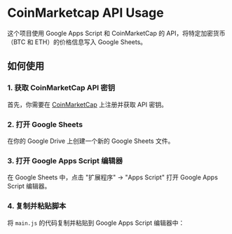 # CoinMarketcap API Usage

这个项目使用 Google Apps Script 和 CoinMarketCap 的 API，将特定加密货币（BTC 和 ETH）的价格信息写入 Google Sheets。

## 如何使用

### 1. 获取 CoinMarketCap API 密钥

首先，你需要在 [CoinMarketCap](https://pro.coinmarketcap.com/) 上注册并获取 API 密钥。

### 2. 打开 Google Sheets

在你的 Google Drive 上创建一个新的 Google Sheets 文件。

### 3. 打开 Google Apps Script 编辑器

在 Google Sheets 中，点击 "扩展程序" -> "Apps Script" 打开 Google Apps Script 编辑器。

### 4. 复制并粘贴脚本

将 ``main.js`` 的代码复制并粘贴到 Google Apps Script 编辑器中：

